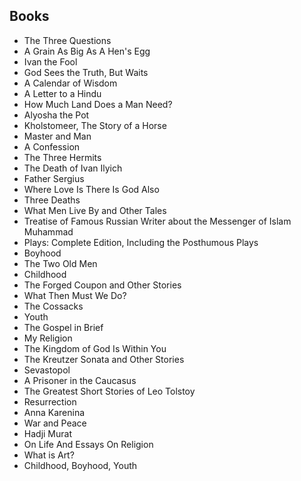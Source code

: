 <h2> Books </h2>
<ul>

                             

 <li><a target="_blank" href="https://github.com/manjunath5496/Leo-Tolstoy-Books/blob/master/leot(1).pdf" style="text-decoration:none;">The Three Questions</a></li>

 <li><a target="_blank" href="https://github.com/manjunath5496/Leo-Tolstoy-Books/blob/master/leot(2).pdf" style="text-decoration:none;">A Grain As Big As A Hen's Egg</a></li>

<li><a target="_blank" href="https://github.com/manjunath5496/Leo-Tolstoy-Books/blob/master/leot(3).pdf" style="text-decoration:none;">Ivan the Fool</a></li>
 <li><a target="_blank" href="https://github.com/manjunath5496/Leo-Tolstoy-Books/blob/master/leot(4).pdf" style="text-decoration:none;">God Sees the Truth, But Waits</a></li>                              
<li><a target="_blank" href="https://github.com/manjunath5496/Leo-Tolstoy-Books/blob/master/leot(5).pdf" style="text-decoration:none;">A Calendar of Wisdom</a></li>
<li><a target="_blank" href="https://github.com/manjunath5496/Leo-Tolstoy-Books/blob/master/leot(6).pdf" style="text-decoration:none;">A Letter to a Hindu</a></li>
 <li><a target="_blank" href="https://github.com/manjunath5496/Leo-Tolstoy-Books/blob/master/leot(7).pdf" style="text-decoration:none;">How Much Land Does a Man Need?</a></li>

 <li><a target="_blank" href="https://github.com/manjunath5496/Leo-Tolstoy-Books/blob/master/leot(8).pdf" style="text-decoration:none;">Alyosha the Pot</a></li>
   <li><a target="_blank" href="https://github.com/manjunath5496/Leo-Tolstoy-Books/blob/master/leot(9).pdf" style="text-decoration:none;">Kholstomeer, The Story of a Horse</a></li>
  
   
 <li><a target="_blank" href="https://github.com/manjunath5496/Leo-Tolstoy-Books/blob/master/leot(10).pdf" style="text-decoration:none;">Master and Man </a></li>                              
<li><a target="_blank" href="https://github.com/manjunath5496/Leo-Tolstoy-Books/blob/master/leot(11).pdf" style="text-decoration:none;">A Confession</a></li>
<li><a target="_blank" href="https://github.com/manjunath5496/Leo-Tolstoy-Books/blob/master/leot(12).pdf" style="text-decoration:none;">The Three Hermits</a></li>
<li><a target="_blank" href="https://github.com/manjunath5496/Leo-Tolstoy-Books/blob/master/leot(13).pdf" style="text-decoration:none;">The Death of Ivan Ilyich</a></li>

<li><a target="_blank" href="https://github.com/manjunath5496/Leo-Tolstoy-Books/blob/master/leot(14).pdf" style="text-decoration:none;">Father Sergius</a></li>
                              
<li><a target="_blank" href="https://github.com/manjunath5496/Leo-Tolstoy-Books/blob/master/leot(15).pdf" style="text-decoration:none;">Where Love Is There Is God Also</a></li>

<li><a target="_blank" href="https://github.com/manjunath5496/Leo-Tolstoy-Books/blob/master/leot(16).pdf" style="text-decoration:none;">Three Deaths</a></li>

  <li><a target="_blank" href="https://github.com/manjunath5496/Leo-Tolstoy-Books/blob/master/leot(17).pdf" style="text-decoration:none;">What Men Live By and Other Tales</a></li>   
  
<li><a target="_blank" href="https://github.com/manjunath5496/Leo-Tolstoy-Books/blob/master/leot(18).pdf" style="text-decoration:none;">Treatise of Famous Russian Writer about the Messenger of Islam Muhammad</a></li> 

  
<li><a target="_blank" href="https://github.com/manjunath5496/Leo-Tolstoy-Books/blob/master/leot(19).pdf" style="text-decoration:none;">Plays: Complete Edition, Including the Posthumous Plays</a></li> 

<li><a target="_blank" href="https://github.com/manjunath5496/Leo-Tolstoy-Books/blob/master/leot(20).pdf" style="text-decoration:none;">Boyhood</a></li>

<li><a target="_blank" href="https://github.com/manjunath5496/Leo-Tolstoy-Books/blob/master/leot(21).pdf" style="text-decoration:none;">The Two Old Men</a></li>
<li><a target="_blank" href="https://github.com/manjunath5496/Leo-Tolstoy-Books/blob/master/leot(22).pdf" style="text-decoration:none;">Childhood</a></li> 
 <li><a target="_blank" href="https://github.com/manjunath5496/Leo-Tolstoy-Books/blob/master/leot(23).pdf" style="text-decoration:none;">The Forged Coupon and Other Stories</a></li> 
 

   <li><a target="_blank" href="https://github.com/manjunath5496/Leo-Tolstoy-Books/blob/master/leot(24).pdf" style="text-decoration:none;">What Then Must We Do?</a></li>
 
   <li><a target="_blank" href="https://github.com/manjunath5496/Leo-Tolstoy-Books/blob/master/leot(25).pdf" style="text-decoration:none;">The Cossacks</a></li>                              
 <li><a target="_blank" href="https://github.com/manjunath5496/Leo-Tolstoy-Books/blob/master/leot(26).pdf" style="text-decoration:none;">Youth</a></li>
 <li><a target="_blank" href="https://github.com/manjunath5496/Leo-Tolstoy-Books/blob/master/leot(27).pdf" style="text-decoration:none;">The Gospel in Brief </a></li>
   
 
   <li><a target="_blank" href="https://github.com/manjunath5496/Leo-Tolstoy-Books/blob/master/leot(28).pdf" style="text-decoration:none;">My Religion</a></li>
 
   <li><a target="_blank" href="https://github.com/manjunath5496/Leo-Tolstoy-Books/blob/master/leot(29).pdf" style="text-decoration:none;">The Kingdom of God Is Within You</a></li>                              

  <li><a target="_blank" href="https://github.com/manjunath5496/Leo-Tolstoy-Books/blob/master/leot(30).pdf" style="text-decoration:none;">The Kreutzer Sonata and Other Stories</a></li>
 
   <li><a target="_blank" href="https://github.com/manjunath5496/Leo-Tolstoy-Books/blob/master/leot(31).pdf" style="text-decoration:none;">Sevastopol</a></li> 
    <li><a target="_blank" href="https://github.com/manjunath5496/Leo-Tolstoy-Books/blob/master/leot(32).pdf" style="text-decoration:none;">A Prisoner in the Caucasus </a></li> 

   <li><a target="_blank" href="https://github.com/manjunath5496/Leo-Tolstoy-Books/blob/master/leot(33).pdf" style="text-decoration:none;">The Greatest Short Stories of Leo Tolstoy</a></li>                              

  <li><a target="_blank" href="https://github.com/manjunath5496/Leo-Tolstoy-Books/blob/master/leot(34).pdf" style="text-decoration:none;">Resurrection</a></li> 
 
  <li><a target="_blank" href="https://github.com/manjunath5496/Leo-Tolstoy-Books/blob/master/leot(35).pdf" style="text-decoration:none;">Anna Karenina</a></li> 

  <li><a target="_blank" href="https://github.com/manjunath5496/Leo-Tolstoy-Books/blob/master/leot(36).pdf" style="text-decoration:none;">War and Peace</a></li> 
 
<li><a target="_blank" href="https://github.com/manjunath5496/Leo-Tolstoy-Books/blob/master/leot(37).pdf" style="text-decoration:none;">Hadji Murat</a></li>
 <li><a target="_blank" href="https://github.com/manjunath5496/Leo-Tolstoy-Books/blob/master/leot(38).pdf" style="text-decoration:none;">On Life And Essays On Religion</a></li>
<li><a target="_blank" href="https://github.com/manjunath5496/Leo-Tolstoy-Books/blob/master/leot(39).pdf" style="text-decoration:none;">What is Art?</a></li>
 <li><a target="_blank" href="https://github.com/manjunath5496/Leo-Tolstoy-Books/blob/master/leot(40).pdf" style="text-decoration:none;">Childhood, Boyhood, Youth</a></li> 
 
 </ul>
